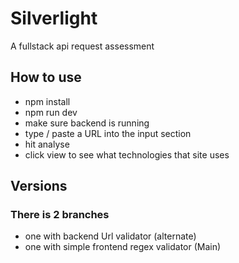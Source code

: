 # Silverlight

A fullstack api request assessment

## How to use

- npm install
- npm run dev
- make sure backend is running
- type / paste a URL into the input section
- hit analyse
- click view to see what technologies that site uses


## Versions
### There is 2 branches
- one with backend Url validator (alternate)
- one with simple frontend regex validator (Main)